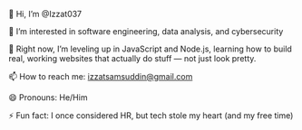 👋 Hi, I’m @Izzat037

👀 I’m interested in software engineering, data analysis, and cybersecurity

🌱 Right now, I’m leveling up in JavaScript and Node.js, learning how to build real, working websites that actually do stuff — not just look pretty.

📫 How to reach me: izzatsamsuddin@gmail.com

😄 Pronouns: He/Him

⚡ Fun fact:  I once considered HR, but tech stole my heart (and my free time)
<!---
Izzat037/Izzat037 is a ✨ special ✨ repository because its `README.md` (this file) appears on your GitHub profile.
You can click the Preview link to take a look at your changes.
--->
